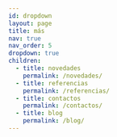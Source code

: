 ```yaml
---
id: dropdown
layout: page
title: más
nav: true
nav_order: 5
dropdown: true
children:
  - title: novedades
    permalink: /novedades/
  - title: referencias
    permalink: /referencias/
  - title: contactos
    permalink: /contactos/
  - title: blog
    permalink: /blog/
---
```

